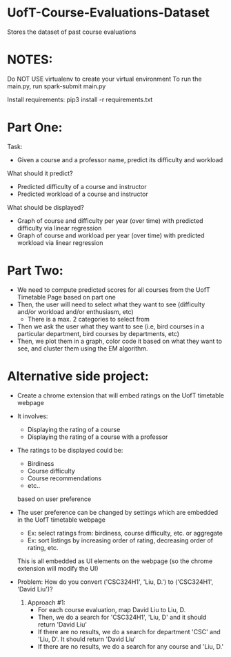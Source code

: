 # UofT-Course-Evaluations-Dataset
Stores the dataset of past course evaluations

# NOTES:
Do NOT USE virtualenv to create your virtual environment
To run the main.py, run spark-submit main.py 

Install requirements: pip3 install -r requirements.txt

# Part One:
Task:
- Given a course and a professor name, predict its difficulty and workload

What should it predict?
- Predicted difficulty of a course and instructor
- Predicted workload of a course and instructor

What should be displayed?
- Graph of course and difficulty per year (over time) with predicted difficulty via linear regression
- Graph of course and workload per year (over time) with predicted workload via linear regression

# Part Two:
- We need to compute predicted scores for all courses from the UofT Timetable Page based on part one
- Then, the user will need to select what they want to see (difficulty and/or workload and/or enthusiasm, etc)
  - There is a max. 2 categories to select from
- Then we ask the user what they want to see (i.e, bird courses in a particular department, bird courses by departments, etc)
- Then, we plot them in a graph, color code it based on what they want to see, and cluster them using the EM algorithm.

# Alternative side project:
- Create a chrome extension that will embed ratings on the UofT timetable webpage
- It involves:
  - Displaying the rating of a course
  - Displaying the rating of a course with a professor

- The ratings to be displayed could be:
  - Birdiness
  - Course difficulty
  - Course recommendations
  - etc..

  based on user preference

- The user preference can be changed by settings which are embedded in the UofT timetable webpage
  - Ex: select ratings from: birdiness, course difficulty, etc. or aggregate
  - Ex: sort listings by increasing order of rating, decreasing order of rating, etc.

  This is all embedded as UI elements on the webpage (so the chrome extension will modify the UI)

- Problem: How do you convert ('CSC324H1', 'Liu, D.') to ('CSC324H1', 'David Liu')?
  1. Approach #1: 
     - For each course evaluation, map David Liu to Liu, D.
     - Then, we do a search for 'CSC324H1', 'Liu, D' and it should return 'David Liu'
     - If there are no results, we do a search for department 'CSC' and 'Liu, D'. It should return 'David Liu'
     - If there are no results, we do a search for any course and 'Liu, D.'
